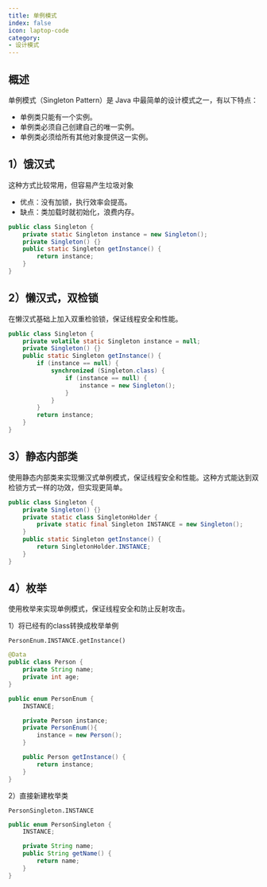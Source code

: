 ```yaml
---
title: 单例模式
index: false
icon: laptop-code
category:
- 设计模式
---
```


## 概述

单例模式（Singleton Pattern）是 Java 中最简单的设计模式之一，有以下特点：

* 单例类只能有一个实例。
* 单例类必须自己创建自己的唯一实例。
* 单例类必须给所有其他对象提供这一实例。

## 1）饿汉式

这种方式比较常用，但容易产生垃圾对象
* 优点：没有加锁，执行效率会提高。
* 缺点：类加载时就初始化，浪费内存。
```java
public class Singleton {
    private static Singleton instance = new Singleton();
    private Singleton() {}
    public static Singleton getInstance() {
        return instance;
    }
}

```


## 2）懒汉式，双检锁

在懒汉式基础上加入双重检验锁，保证线程安全和性能。

```java
public class Singleton {
    private volatile static Singleton instance = null;
    private Singleton() {}
    public static Singleton getInstance() {
        if (instance == null) {
            synchronized (Singleton.class) {
                if (instance == null) {
                    instance = new Singleton();
                }
            }
        }
        return instance;
    }
}

```

## 3）静态内部类

使用静态内部类来实现懒汉式单例模式，保证线程安全和性能。这种方式能达到双检锁方式一样的功效，但实现更简单。
```java
public class Singleton {
    private Singleton() {}
    private static class SingletonHolder {
        private static final Singleton INSTANCE = new Singleton();
    }
    public static Singleton getInstance() {
        return SingletonHolder.INSTANCE;
    }
}

```


## 4）枚举

使用枚举来实现单例模式，保证线程安全和防止反射攻击。

1）将已经有的class转换成枚举单例

`PersonEnum.INSTANCE.getInstance()`

```java
@Data
public class Person {
    private String name;
    private int age;
}

public enum PersonEnum {
    INSTANCE;

    private Person instance;
    private PersonEnum(){
        instance = new Person();
    }

    public Person getInstance() {
        return instance;
    }
}

```

2）直接新建枚举类

`PersonSingleton.INSTANCE`

```java
public enum PersonSingleton {
    INSTANCE;

    private String name;
    public String getName() {
        return name;
    }
}

```




